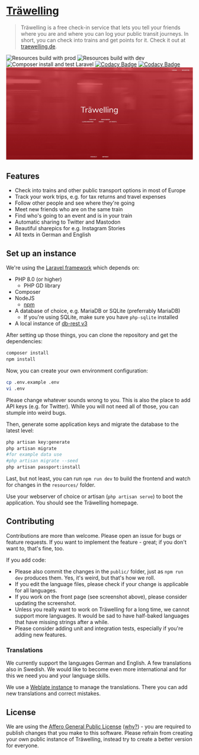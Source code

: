 # [Träwelling](https://traewelling.de)

> Träwelling is a free check-in service that lets you tell your friends where you are and where you can log your public transit journeys. In short, you can check into trains and get points for it. Check it out at [traewelling.de](https://traewelling.de).

![Resources build with `prod`](https://github.com/Traewelling/traewelling/workflows/Resources%20build%20with%20%60prod%60/badge.svg)
![Resources build with `dev`](https://github.com/Traewelling/traewelling/workflows/Resources%20build%20with%20%60dev%60/badge.svg)
![Composer install and test Laravel](https://github.com/Traewelling/traewelling/workflows/Laravel/badge.svg)
[![Codacy Badge](https://api.codacy.com/project/badge/Grade/382932224520478a8f07a8df615a51bd)](https://app.codacy.com/gh/Traewelling/traewelling?utm_source=github.com&utm_medium=referral&utm_content=Traewelling/traewelling&utm_campaign=Badge_Grade_Dashboard)
[![Codacy Badge](https://app.codacy.com/project/badge/Coverage/60765ceacee5494184476eae9bf27a1f)](https://www.codacy.com/gh/Traewelling/traewelling/dashboard?utm_source=github.com&utm_medium=referral&utm_content=Traewelling/traewelling&utm_campaign=Badge_Coverage)
[![Träwelling Screenshot](traewelling.jpg)](https://traewelling.de)

## Features

* Check into trains and other public transport options in most of Europe
* Track your work trips, e.g. for tax returns and travel expenses
* Follow other people and see where they're going
* Meet new friends who are on the same train
* Find who's going to an event and is in your train
* Automatic sharing to Twitter and Mastodon
* Beautiful sharepics for e.g. Instagram Stories
* All texts in German and English

## Set up an instance

We're using the [Laravel framework](https://laravel.com/docs/5.8) which depends on:

* PHP 8.0 (or higher)
  * PHP GD library 
* Composer
* NodeJS
  * [npm](https://www.npmjs.com/)
* A database of choice, e.g. MariaDB or SQLite (preferrably MariaDB)
  * If you're using SQLite, make sure you have `php-sqlite` installed 
* A local instance of [db-rest v3](https://github.com/derhuerst/db-rest/tree/3)

After setting up those things, you can clone the repository and get the dependencies:

```sh
composer install
npm install
```

Now, you can create your own environment configuration:

```sh
cp .env.example .env
vi .env
```

Please change whatever sounds wrong to you. This is also the place to add API keys (e.g. for Twitter). While you will not need all of those, you can stumple into weird bugs.

Then, generate some application keys and migrate the database to the latest level:

```sh
php artisan key:generate
php artisan migrate 
#for example data use 
#php artisan migrate --seed
php artisan passport:install
```

Last, but not least, you can run `npm run dev` to build the frontend and watch for changes in the `resources/` folder.

Use your webserver of choice or artisan (`php artisan serve`) to boot the application. You should see the Träwelling homepage.

## Contributing

Contributions are more than welcome. Please open an issue for bugs or feature requests. If you want to implement the feature - great; if you don't want to, that's fine, too.

If you add code:
* Please also commit the changes in the `public/` folder, just as `npm run dev` produces them. Yes, it's weird, but that's how we roll.
* If you edit the language files, please check if your change is applicable for all languages.
* If you work on the front page (see screenshot above), please consider updating the screenshot.
* Unless you really want to work on Träwelling for a long time, we cannot support more languages. It would be sad to have half-baked languages that have missing strings after a while.
* Please consider adding unit and integration tests, especially if you're adding new features.

### Translations
We currently support the languages German and English. A few translations also in Swedish. We would like to become even more international and for this we need you and your language skills.

We use a [Weblate instance](https://weblate.bubu1.eu/projects/trawelling/) to manage the translations. There you can add new translations and correct mistakes.

## License
We are using the [Affero General Public License](/LICENSE) ([why?](http://www.gnu.org/licenses/why-affero-gpl)) - you are required to publish changes that you make to this software. Please refrain from creating your own public instance of Träwelling, instead try to create a better version for everyone.
